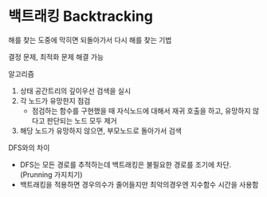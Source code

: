 # 백트래킹 Backtracking

해를 찾는 도중에 막히면 되돌아가서 다시 해를 찾는 기법

결정 문제, 최적화 문제 해결 가능



알고리즘

1. 상태 공간트리의 깊이우선 검색을 실시
2. 각 노드가 유망한지 점검
   - 점검하는 함수를 구현했을 때 자식노드에 대해서 재귀 호출을 하고, 유망하지 않다고 판단되는 노드 모두 제거
3. 해당 노드가 유망하지 않으면, 부모노드로 돌아가서 검색 



DFS와의 차이

- DFS는 모든 경로를 추적하는데 백트래킹은 불필요한 경로를 조기에 차단.(Prunning 가지치기)
- 백트래킹을 적용하면 경우의수가 줄어들지만 최악의경우엔 지수함수 시간을 사용함